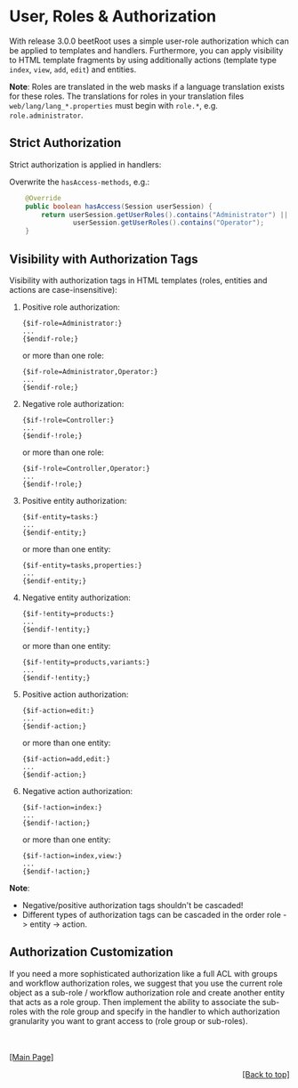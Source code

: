 # User, Roles &amp; Authorization
<div id="top"></div>

With release 3.0.0 beetRoot uses a simple user-role authorization which can be applied to templates and handlers. Furthermore, you can apply visibility to HTML template fragments
by using additionally actions (template type `index`, `view`, `add`, `edit`) and entities.

**Note**: Roles are translated in the web masks if a language translation exists for these roles. The translations for roles in your translation files `web/lang/lang_*.properties` must begin  with `role.*`, e.g. `role.administrator`.


## Strict Authorization

Strict authorization is applied in handlers:

Overwrite the ```hasAccess-methods```, e.g.: 

```Java
	@Override
	public boolean hasAccess(Session userSession) {
		return userSession.getUserRoles().contains("Administrator") ||
				userSession.getUserRoles().contains("Operator");
	}
```

## Visibility with Authorization Tags

Visibility with authorization tags in HTML templates (roles, entities and actions are case-insensitive):

1. Positive role authorization:

	```
	{$if-role=Administrator:}
	...
	{$endif-role;}
	```

	or more than one role:
	
	```
	{$if-role=Administrator,Operator:}
	...
	{$endif-role;}
	```
	
2. Negative role authorization:

	```
	{$if-!role=Controller:}
	...
	{$endif-!role;}
	```

	or more than one role:
	
	```
	{$if-!role=Controller,Operator:}
	...
	{$endif-!role;}
	```

3. Positive entity authorization:

	```
	{$if-entity=tasks:}
	...
	{$endif-entity;}
	```

	or more than one entity:
	
	```
	{$if-entity=tasks,properties:}
	...
	{$endif-entity;}
	```

4. Negative entity authorization:

	```
	{$if-!entity=products:}
	...
	{$endif-!entity;}
	```

	or more than one entity:
	
	```
	{$if-!entity=products,variants:}
	...
	{$endif-!entity;}
	```

5. Positive action authorization:

	```
	{$if-action=edit:}
	...
	{$endif-action;}
	```

	or more than one entity:
	
	```
	{$if-action=add,edit:}
	...
	{$endif-action;}
	```

6. Negative action authorization:

	```
	{$if-!action=index:}
	...
	{$endif-!action;}
	```

	or more than one entity:
	
	```
	{$if-!action=index,view:}
	...
	{$endif-!action;}
	```

**Note**:

- Negative/positive authorization tags shouldn't be cascaded!
- Different types of authorization tags can be cascaded in the order role -> entity -> action. 

## Authorization Customization

If you need a more sophisticated authorization like a full ACL with groups and workflow authorization roles, we suggest that you use the current role object as a sub-role / workflow authorization role and create another entity that acts as a role group. Then implement the ability to associate the sub-roles with the role group and specify in the handler to 
which authorization granularity you want to grant access to (role group or sub-roles).


<br>
<br>
<a href="../README.md">[Main Page]</a>

<p align="right"><a href="#top">[Back to top]</a></p>

